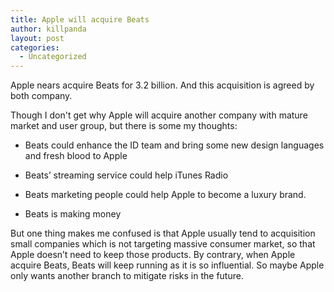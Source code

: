 ```yaml
---
title: Apple will acquire Beats
author: killpanda
layout: post
categories:
  - Uncategorized
---
```

Apple nears acquire Beats for 3.2 billion. And this acquisition is agreed by both company.

Though I don't get why Apple will acquire another company with mature market and user group, but there is some my thoughts:

*   Beats could enhance the ID team and bring some new design languages and fresh blood to Apple

*   Beats&#8217; streaming service could help iTunes Radio

*   Beats marketing people could help Apple to become a luxury brand.

*   Beats is making money

But one thing makes me confused is that Apple usually tend to acquisition small companies which is not targeting massive consumer market, so that Apple doesn&#8217;t need to keep those products. By contrary, when Apple acquire Beats, Beats will keep running as it is so influential. So maybe Apple only wants another branch to mitigate risks in the future.
